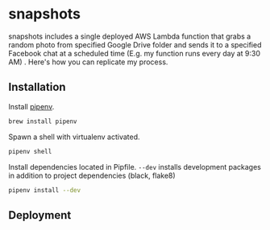 # snapshots

snapshots includes a single deployed AWS Lambda function that grabs a random photo from specified Google Drive folder and sends it to a specified Facebook chat at a scheduled time (E.g. my function runs every day at 9:30 AM) . Here's how you can replicate my process. 

## Installation

Install [pipenv](https://pipenv.pypa.io/en/latest/). 
```bash
brew install pipenv
```
Spawn a shell with virtualenv activated. 
```bash
pipenv shell
```
Install dependencies located in Pipfile. `--dev` installs development packages in addition to project dependencies (black, flake8)

```bash
pipenv install --dev
```
## Deployment
